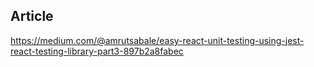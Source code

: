 ## Article

https://medium.com/@amrutsabale/easy-react-unit-testing-using-jest-react-testing-library-part3-897b2a8fabec
